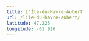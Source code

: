 ```yaml
---
title: L'Île-du-Havre-Aubert
url: /lile-du-havre-aubert/
latitude: 47.225
longitude: -61.926
---
```

